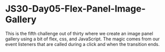 # JS30-Day05-Flex-Panel-Image-Gallery

This is the fifth challenge out of thirty where we create an image panel gallery using a bit of flex, css, and JavaScript. The magic comes from our event listeners that are called during a click and when the transition ends.